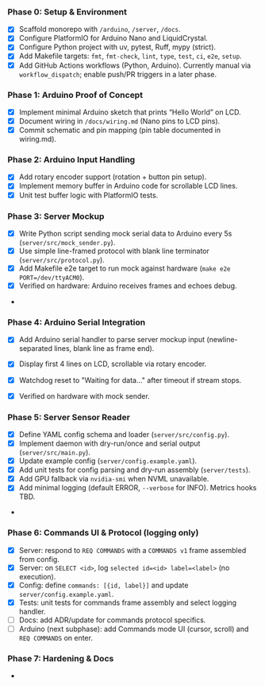 ### Phase 0: Setup & Environment

- [x] Scaffold monorepo with `/arduino`, `/server`, `/docs`.
- [x] Configure PlatformIO for Arduino Nano and LiquidCrystal.
- [x] Configure Python project with uv, pytest, Ruff, mypy (strict).
- [x] Add Makefile targets: `fmt`, `fmt-check`, `lint`, `type`, `test`, `ci`, `e2e`, `setup`.
- [x] Add GitHub Actions workflows (Python, Arduino). Currently manual via `workflow_dispatch`; enable push/PR triggers in a later phase.

### Phase 1: Arduino Proof of Concept

- [x] Implement minimal Arduino sketch that prints “Hello World” on LCD.
- [x] Document wiring in `/docs/wiring.md` (Nano pins to LCD pins).
- [x] Commit schematic and pin mapping (pin table documented in wiring.md).

### Phase 2: Arduino Input Handling

- [x] Add rotary encoder support (rotation + button pin setup).
- [x] Implement memory buffer in Arduino code for scrollable LCD lines.
- [x] Unit test buffer logic with PlatformIO tests.

### Phase 3: Server Mockup

- [x] Write Python script sending mock serial data to Arduino every 5s (`server/src/mock_sender.py`).
- [x] Use simple line-framed protocol with blank line terminator (`server/src/protocol.py`).
- [x] Add Makefile e2e target to run mock against hardware (`make e2e PORT=/dev/ttyACM0`).
- [x] Verified on hardware: Arduino receives frames and echoes debug.
-

### Phase 4: Arduino Serial Integration

- [x] Add Arduino serial handler to parse server mockup input (newline-separated lines, blank line as frame end).
- [x] Display first 4 lines on LCD, scrollable via rotary encoder.
- [x] Watchdog reset to "Waiting for data..." after timeout if stream stops.
- [x] Verified on hardware with mock sender.


### Phase 5: Server Sensor Reader

- [x] Define YAML config schema and loader (`server/src/config.py`).
- [x] Implement daemon with dry-run/once and serial output (`server/src/main.py`).
- [x] Update example config (`server/config.example.yaml`).
- [x] Add unit tests for config parsing and dry-run assembly (`server/tests`).
- [x] Add GPU fallback via `nvidia-smi` when NVML unavailable.
- [x] Add minimal logging (default ERROR, `--verbose` for INFO). Metrics hooks TBD.
-

### Phase 6: Commands UI & Protocol (logging only)

- [x] Server: respond to `REQ COMMANDS` with a `COMMANDS v1` frame assembled from config.
- [x] Server: on `SELECT <id>`, log `selected id=<id> label=<label>` (no execution).
- [x] Config: define `commands: [{id, label}]` and update `server/config.example.yaml`.
- [x] Tests: unit tests for commands frame assembly and select logging handler.
 - [ ] Docs: add ADR/update for commands protocol specifics.
 - [ ] Arduino (next subphase): add Commands mode UI (cursor, scroll) and `REQ COMMANDS` on enter.

### Phase 7: Hardening & Docs

- 
